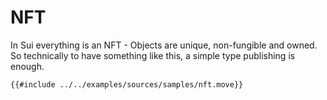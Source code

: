 # NFT

In Sui everything is an NFT - Objects are unique, non-fungible and owned. So technically to have something like this, a simple type publishing is enough.

```move
{{#include ../../examples/sources/samples/nft.move}}
```

